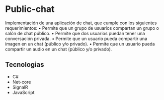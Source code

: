 # Public-chat

Implementación de una aplicación de chat, que cumple con los siguientes requerimientos:
• Permite que un grupo de usuarios compartan un grupo o salón de chat público.
• Permite que dos usuarios puedan tener una conversación privada.
• Permite que un usuario pueda compartir una imagen en un chat (público y/o privado).
• Permite que un usuario pueda compartir un audio en un chat (público y/o privado).

## Tecnologias

* C#
* Net-core
* SignalR
* JavaScript
